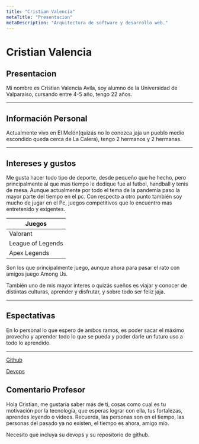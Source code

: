 ```yaml
---
title: "Cristian Valencia"
metaTitle: "Presentacion"
metaDescription: "Arquitectura de software y desarrollo web."
---
```


# Cristian Valencia 

## Presentacion
Mi nombre es Cristian Valencia Avila, soy alumno de la Universidad de Valparaiso, cursando entre 4-5 año, tengo 22 años.
___

## Información Personal 
Actualmente vivo en El Melón(quizás no lo conozca jaja un pueblo medio escondido queda cerca de La Calera), tengo 2 hermanos y 2 hermanas.

___

## Intereses y gustos

Me gusta hacer todo tipo de deporte, desde pequeño que he hecho, pero principalmente al que mas tiempo le dedique fue al futbol, handball y tenis de mesa.
Aunque actualmente por todo el tema de la pandemía paso la mayor parte del tiempo en el pc.
Con respecto a otro punto también soy mucho de jugar en el Pc, juegos competitivos que lo encuentro mas entretenido y exigentes.

| Juegos |
| ---- |
| Valorant | 
| League of Legends  |
| Apex Legends |

Son los que principalmente juego, aunque ahora para pasar el rato con amigos juego Among Us.

También uno de mis mayor interes o quizás sueños es viajar y conocer de distintas culturas, aprender y disfrutar, y sobre todo ser feliz jaja.
___

## Espectativas 

En lo personal lo que espero de ambos ramos, es poder sacar el máximo provecho y aprender todo lo que se pueda y poder darle un futuro uso a todo lo aprendido.
___

[Github](https://github.com/CristianValenciaA/wiki-uv)

[Devops](https://dev.azure.com/DesArq2020)

## Comentario Profesor

Hola Cristian, me gustaría saber más de ti, cosas como cual es tu motivación por la tecnología, que esperas lograr con ella, tus fortalezas, aprendes leyendo o videos. Recuerda, las personas son en el tiempo, las personas del pasado ya no existen, el tiempo es ahora, amigo mío.

Necesito que incluya su devops y su repositorio de github.
